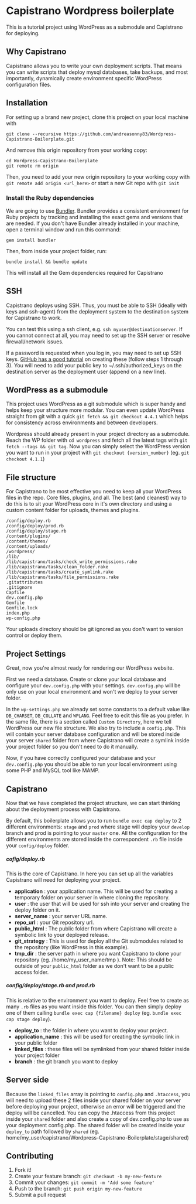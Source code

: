 # Capistrano Wordpress boilerplate
This is a tutorial project using WordPress as a submodule and Capistrano for deploying.

## Why Capistrano

Capistrano allows you to write your own deployment scripts. That means you can write scripts that deploy mysql databases, take backups, and most importantly, dynamically create environment specific WordPress configuration files.

## Installation

For setting up a brand new project, clone this project on your local machine with

    git clone --recursive https://github.com/andreasonny83/Wordpress-Capistrano-Boilerplate.git

And remove this origin repository from your working copy:

    cd Wordpress-Capistrano-Boilerplate
    git remote rm origin

Then, you need to add your new origin repository to your working copy with `git remote add origin <url_here>` or start a new Git repo with `git init`

### Install the Ruby dependencies

We are going to use [Bundler](http://bundler.io/). Bundler provides a consistent environment for Ruby projects by tracking and installing the exact gems and versions that are needed.
If you don't have Bundler already installed in your machine, open a terminal window and run this command:

    gem install bundler

Then, from inside your project folder, run:

    bundle install && bundle update

This will install all the Gem dependencies required for Capistrano

## SSH

Capistrano deploys using SSH. Thus, you must be able to SSH (ideally with keys and ssh-agent) from the deployment system to the destination system for Capistrano to work.

You can test this using a ssh client, e.g. `ssh myuser@destinationserver`. If you cannot connect at all, you may need to set up the SSH server or resolve firewall/network issues.

If a password is requested when you log in, you may need to set up SSH keys. [GitHub has a good tutorial](https://help.github.com/articles/generating-an-ssh-key/) on creating these (follow steps 1 through 3). You will need to add your public key to ~/.ssh/authorized_keys on the destination server as the deployment user (append on a new line).

## WordPress as a submodule

This project uses WordPress as a git submodule which is super handy and helps keep your structure more modular.
You can even update WordPress straight from git with a quick `git fetch && git checkout 4.4.1` which helps for consistency across environments and between developers.

Wordpress should already present in your project directory as a submodule. Reach the WP folder with `cd wordpress` and fetch all the latest tags with `git fetch --tags && git tag`.
Now you can simply select the WordPress version you want to run in your project with `git checkout {version_number}` (eg. `git checkout 4.1.1`)

## File structure

For Capistrano to be most effective you need to keep all your WordPress files in the repo.
Core files, plugins, and all. The best (and cleanest) way to do this is to sit your WordPress core in it's own directory and using a custom content folder for uploads, themes and plugins.

    /config/deploy.rb
    /config/deploy/prod.rb
    /config/deploy/stage.rb
    /content/plugins/
    /content/themes/
    /content/uploads/
    /wordpress/
    /lib/
    /lib/capistrano/tasks/check_write_permissions.rake
    /lib/capistrano/tasks/clean_folder.rake
    /lib/capistrano/tasks/create_symlink.rake
    /lib/capistrano/tasks/file_permissions.rake
    .gitattributes
    .gitignore
    Capfile
    dev.config.php
    Gemfile
    Gemfile.lock
    index.php
    wp-config.php

Your uploads directory should be git ignored as you don't want to version control or deploy them.

## Project Settings

Great, now you're almost ready for rendering our WordPress website.

First we need a database. Create or clone your local database and configure your `dev.config.php` with your settings.
`dev.config.php` will be only use on your local environment and won't we deploy to your server folder.

In the `wp-settings.php` we already set some constants to a default value like `DB_CHARSET`, `DB_COLLATE` and `WPLANG`. Feel free to edit this file as you prefer.
In the same file, there is a section called `Custom Directory`, here we tell WordPress our new file structure.
We also try to include a `config.php`. This will contain your server database configuration and will be stored inside your server `shared` folder from where Capistrano will create a symlink inside your project folder so you don't need to do it manually.

Now, if you have correctly configured your database and your `dev.config.php` you should be able to run your local environment using some PHP and MySQL tool like MAMP.

## Capistrano

Now that we have completed the project structure, we can start thinking about the deployment process with Capistrano.

By default, this boilerplate allows you to run `bundle exec cap deploy` to 2 different environments: `stage` and `prod` where stage will deploy your `develop` branch and prod is pointing to your `master` one. All the configuration for the different environments are stored inside the correspondent `.rb` file inside your `config/deploy` folder.

##### cofig/deploy.rb

This is the core of Capistrano. In here you can set up all the variables Capistrano will need for deploying your project.

* **application** : your application name. This will be used for creating a temporary folder on your server in where cloning the repository.
* **user** : the user that will be used for ssh into your server and creating the deploy folder on it.
* **server_name** : your server URL name.
* **repo_url** : your Git repository url.
* **public_html** : The public folder from where Capistrano will create a symbolic link to your deployed release.
* **git_strategy** : This is used for deploy all the Git submodules related to the repository (like WordPress in this example).
* **tmp_dir** : the server path in where you want Capistrano to clone your repository (eg. /home/my_user_name/tmp ). Note: This should be outside of your `public_html` folder as we don't want to be a public access folder.

##### config/deploy/stage.rb and prod.rb

This is relative to the environment you want to deploy.
Feel free to create as many `.rb` files as you want inside this folder. You can then simply deploy one of them calling `bundle exec cap {filename} deploy` (eg. `bundle exec cap stage deploy`).

* **deploy_to** : the folder in where you want to deploy your project.
* **application_name** : this will be used for creating the symbolic link in your public folder
* **linked_files** : these files will be symlinked from your shared folder inside your project folder
* **branch** : the git branch you want to deploy

## Server side

Because the `linked_files` array is pointing to `config.php` and `.htaccess`, you will need to upload these 2 files inside your shared folder on your server before deploying your project, otherwise an error will be triggered and the deploy will be cancelled.
You can copy the .htaccess from this project inside your `shared` folder and also create a copy of dev.config.php to use as your deployment config.php.
The shared folder will be created inside your `deploy_to` path followed by `shared` (eg. home/my_user/capistrano/Wordpress-Capistrano-Boilerplate/stage/shared)

## Contributing

1. Fork it!
2. Create your feature branch: `git checkout -b my-new-feature`
3. Commit your changes: `git commit -m 'Add some feature'`
4. Push to the branch: `git push origin my-new-feature`
5. Submit a pull request
